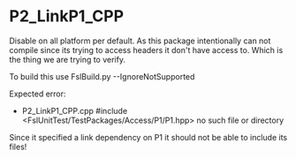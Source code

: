 # P2_LinkP1_CPP

Disable on all platform per default.
As this package intentionally can not compile since its trying to access headers it don't have access to. Which is the thing we are trying to verify.

To build this use FslBuild.py --IgnoreNotSupported

Expected error:

- P2_LinkP1_CPP.cpp
  #include <FslUnitTest/TestPackages/Access/P1/P1.hpp> no such file or directory

Since it specified a link dependency on P1 it should not be able to include its files!
